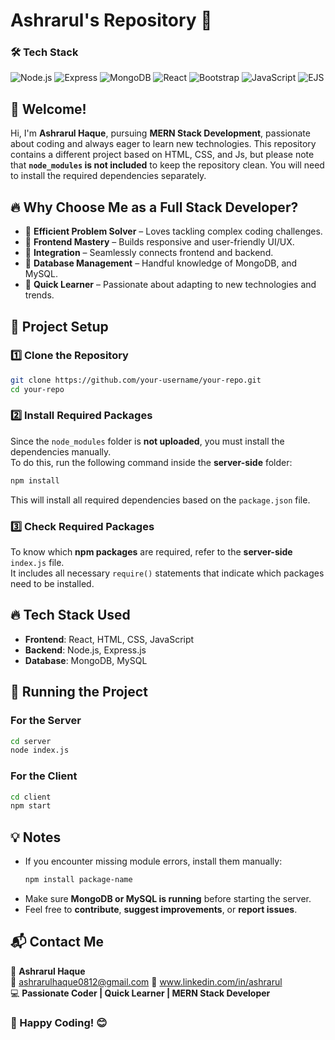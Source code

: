 # Ashrarul's Repository 🚀
### 🛠️ Tech Stack

![Node.js](https://img.shields.io/badge/Node.js-339933?style=for-the-badge&logo=nodedotjs&logoColor=white)
![Express](https://img.shields.io/badge/Express.js-000000?style=for-the-badge&logo=express&logoColor=white)
![MongoDB](https://img.shields.io/badge/MongoDB-47A248?style=for-the-badge&logo=mongodb&logoColor=white)
![React](https://img.shields.io/badge/React-20232A?style=for-the-badge&logo=react&logoColor=61DAFB)
![Bootstrap](https://img.shields.io/badge/Bootstrap-7952B3?style=for-the-badge&logo=bootstrap&logoColor=white)
![JavaScript](https://img.shields.io/badge/JavaScript-F7DF1E?style=for-the-badge&logo=javascript&logoColor=black)
![EJS](https://img.shields.io/badge/EJS-000000?style=for-the-badge&logo=EJS&logoColor=white)

## 👋 Welcome!
Hi, I'm **Ashrarul Haque**, pursuing **MERN Stack Development**, passionate about coding and always eager to learn new technologies. 
This repository contains a different project based on HTML, CSS, and Js, but please note that **`node_modules` is not included** to keep the repository clean. 
You will need to install the required dependencies separately.

## 🔥 Why Choose Me as a Full Stack Developer?
- 🚀 **Efficient Problem Solver** – Loves tackling complex coding challenges.
- 🎨 **Frontend Mastery** – Builds responsive and user-friendly UI/UX.
- 🔄 **Integration** – Seamlessly connects frontend and backend.
- 📡 **Database Management** – Handful knowledge of MongoDB, and MySQL.
- 🎯 **Quick Learner** – Passionate about adapting to new technologies and trends.


## 📂 Project Setup

### **1️⃣ Clone the Repository**
```sh
git clone https://github.com/your-username/your-repo.git
cd your-repo
```

### **2️⃣ Install Required Packages**
Since the `node_modules` folder is **not uploaded**, you must install the dependencies manually.  
To do this, run the following command inside the **server-side** folder:
```sh
npm install
```
This will install all required dependencies based on the `package.json` file.

### **3️⃣ Check Required Packages**
To know which **npm packages** are required, refer to the **server-side** `index.js` file.  
It includes all necessary `require()` statements that indicate which packages need to be installed.

## 🔥 Tech Stack Used
- **Frontend**: React, HTML, CSS, JavaScript
- **Backend**: Node.js, Express.js
- **Database**: MongoDB, MySQL

## 🚀 Running the Project

### **For the Server**
```sh
cd server
node index.js
```

### **For the Client**
```sh
cd client
npm start
```

## 💡 Notes
- If you encounter missing module errors, install them manually:
  ```sh
  npm install package-name
  ```
- Make sure **MongoDB or MySQL is running** before starting the server.
- Feel free to **contribute**, **suggest improvements**, or **report issues**.

## 📬 Contact Me
💼 **Ashrarul Haque**  
📧 ashrarulhaque0812@gmail.com 
🔗 www.linkedin.com/in/ashrarul  
💻 **Passionate Coder | Quick Learner | MERN Stack Developer**

### 🚀 Happy Coding! 😊
